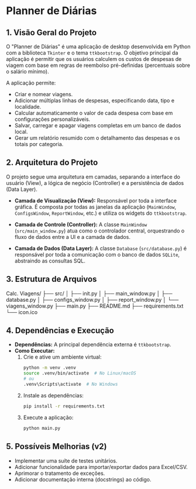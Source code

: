 # Planner de Diárias

## 1. Visão Geral do Projeto

O "Planner de Diárias" é uma aplicação de desktop desenvolvida em Python com a biblioteca `Tkinter` e o tema `ttkbootstrap`. O objetivo principal da aplicação é permitir que os usuários calculem os custos de despesas de viagem com base em regras de reembolso pré-definidas (percentuais sobre o salário mínimo).

A aplicação permite:
- Criar e nomear viagens.
- Adicionar múltiplas linhas de despesas, especificando data, tipo e localidade.
- Calcular automaticamente o valor de cada despesa com base em configurações personalizáveis.
- Salvar, carregar e apagar viagens completas em um banco de dados local.
- Gerar um relatório resumido com o detalhamento das despesas e os totais por categoria.

## 2. Arquitetura do Projeto

O projeto segue uma arquitetura em camadas, separando a interface do usuário (View), a lógica de negócio (Controller) e a persistência de dados (Data Layer).

- **Camada de Visualização (View):** Responsável por toda a interface gráfica. É composta por todas as janelas da aplicação (`MainWindow`, `ConfigsWindow`, `ReportWindow`, etc.) e utiliza os widgets do `ttkbootstrap`.

- **Camada de Controle (Controller):** A classe `MainWindow` (`src/main_window.py`) atua como o controlador central, orquestrando o fluxo de dados entre a UI e a camada de dados.

- **Camada de Dados (Data Layer):** A classe `Database` (`src/database.py`) é responsável por toda a comunicação com o banco de dados `SQLite`, abstraindo as consultas SQL.

## 3. Estrutura de Arquivos
Calc. Viagens/
├── src/
│ ├── init.py
│ ├── main_window.py
│ ├── database.py
│ ├── configs_window.py
│ ├── report_window.py
│ └── viagens_window.py
├── main.py
├── README.md
├── requirements.txt
└── icon.ico


## 4. Dependências e Execução

- **Dependências:** A principal dependência externa é `ttkbootstrap`.
- **Como Executar:**
    1.  Crie e ative um ambiente virtual:
        ```bash
        python -m venv .venv
        source .venv/bin/activate  # No Linux/macOS
        # ou
        .venv\Scripts\activate  # No Windows
        ```
    2.  Instale as dependências:
        ```bash
        pip install -r requirements.txt
        ```
    3.  Execute a aplicação:
        ```bash
        python main.py
        ```

## 5. Possíveis Melhorias (v2)

- Implementar uma suíte de testes unitários.
- Adicionar funcionalidade para importar/exportar dados para Excel/CSV.
- Aprimorar o tratamento de exceções.
- Adicionar documentação interna (docstrings) ao código.
